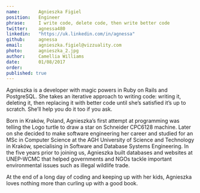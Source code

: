 ```yaml
---
name:       Agnieszka Figiel
position:   Engineer 
phrase:     I write code, delete code, then write better code
twitter:    agnessa480
linkedin:   "https://uk.linkedin.com/in/agnessa"
github:		agnessa
email:      agnieszka.figiel@vizzuality.com
photo:      agnieszka_2.jpg
author:     Camellia Williams
date:       01/08/2017
order:      
published: true
---
```

Agnieszka is a developer with magic powers in Ruby on Rails and PostgreSQL. She takes an iterative approach to writing code: writing it, deleting it, then replacing it with better code until she’s satisfied it’s up to scratch. She’ll help you do it too if you ask. 

Born in Kraków, Poland, Agnieszka’s first attempt at programming was telling the Logo turtle to draw a star on Schneider CPC6128 machine. Later on she decided to make software engineering her career and studied for an MSc in Computer Science at the AGH University of Science and Technology in Kraków, specialising in Software and Database Systems Engineering. In the five years prior to joining us, Agnieszka built databases and websites at UNEP-WCMC that helped governments and NGOs tackle important environmental issues such as illegal wildlife trade. 

At the end of a long day of coding and keeping up with her kids, Agnieszka loves nothing more than curling up with a good book. 